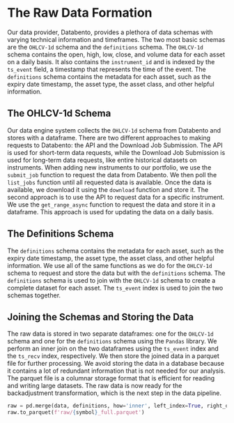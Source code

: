 # The Raw Data Formation
Our data provider, Databento, provides a plethora of data schemas with varying technical information and timeframes. The two most basic schemas are the `OHLCV-1d` schema and the `definitions` schema. The `OHLCV-1d` schema contains the open, high, low, close, and volume data for each asset on a daily basis. It also contains the `instrument_id` and is indexed by the `ts_event` field, a timestamp that represents the time of the event. The `definitions` schema contains the metadata for each asset, such as the expiry date timestamp, the asset type, the asset class, and other helpful information.

## The OHLCV-1d Schema
Our data engine system collects the `OHLCV-1d` schema from Databento and stores with a dataframe. There are two different approaches to making requests to Databento: the API and the Download Job Submission. The API is used for short-term data requests, while the Download Job Submission is used for long-term data requests, like entire historical datasets on instruments. When adding new instruments to our portfolio, we use the `submit_job` function to request the data from Databento. We then poll the `list_jobs` function until all requested data is available. Once the data is available, we download it using the `download` function and store it. The second approach is to use the API to request data for a specific instrument. We use the `get_range_async` function to request the data and store it in a dataframe. This approach is used for updating the data on a daily basis.

## The Definitions Schema
The `definitions` schema contains the metadata for each asset, such as the expiry date timestamp, the asset type, the asset class, and other helpful information. We use all of the same functions as we do for the `OHLCV-1d` schema to request and store the data but with the `definitions` schema. The `definitions` schema is used to join with the `OHLCV-1d` schema to create a complete dataset for each asset. The `ts_event` index is used to join the two schemas together.

## Joining the Schemas and Storing the Data
The raw data is stored in two separate dataframes: one for the `OHLCV-1d` schema and one for the `definitions` schema using the `Pandas` library. We perform an inner join on the two dataframes using the `ts_event` index and the `ts_recv` index, respectively. We then store the joined data in a parquet file for further processing. We avoid storing the data in a database because it contains a lot of redundant information that is not needed for our analysis. The parquet file is a columnar storage format that is efficient for reading and writing large datasets. The raw data is now ready for the backadjustment transformation, which is the next step in the data pipeline.

```python
raw = pd.merge(data, definitions, how='inner', left_index=True, right_on=definitions.index, suffixes=('_data', '_definition'))
raw.to_parquet(f'raw/{symbol}_full.parquet')
```